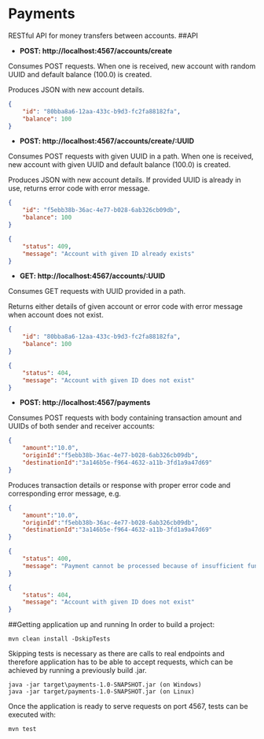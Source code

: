 # Payments
RESTful API for money transfers between accounts.
##API
* **POST: http://localhost:4567/accounts/create**

Consumes POST requests. When one is received, new account with random UUID and default balance (100.0) is created.

Produces JSON with new account details. 

```json
{
    "id": "80bba8a6-12aa-433c-b9d3-fc2fa88182fa",
    "balance": 100
}
```

* **POST: http://localhost:4567/accounts/create/:UUID**

Consumes POST requests with given UUID in a path. When one is received, new account with given UUID and default balance (100.0) is created. 

Produces JSON with new account details. If provided UUID is already in use, returns error code with error message.

````json
{
    "id": "f5ebb38b-36ac-4e77-b028-6ab326cb09db",
    "balance": 100
}
````
````json
{
    "status": 409,
    "message": "Account with given ID already exists"
}
````

* **GET: http://localhost:4567/accounts/:UUID**

Consumes GET requests with UUID provided in a path.

Returns either details of given account or error code with error message when account does not exist.

````json
{
    "id": "80bba8a6-12aa-433c-b9d3-fc2fa88182fa",
    "balance": 100
}
````
````json
{
    "status": 404,
    "message": "Account with given ID does not exist"
}
````
* **POST: http://localhost:4567/payments**

Consumes POST requests with body containing transaction amount and UUIDs of both sender and receiver accounts:

````json
{
	"amount":"10.0",
	"originId":"f5ebb38b-36ac-4e77-b028-6ab326cb09db",
	"destinationId":"3a146b5e-f964-4632-a11b-3fd1a9a47d69"
}
````

Produces transaction details or response with proper error code and corresponding error message, e.g.

````json
{
	"amount":"10.0",
	"originId":"f5ebb38b-36ac-4e77-b028-6ab326cb09db",
	"destinationId":"3a146b5e-f964-4632-a11b-3fd1a9a47d69"
}
````
````json
{
    "status": 400,
    "message": "Payment cannot be processed because of insufficient funds amount"
}
````
````json
{
    "status": 404,
    "message": "Account with given ID does not exist"
}
````
##Getting application up and running
In order to build a project:
````
mvn clean install -DskipTests
````
Skipping tests is necessary as there are calls to real endpoints and therefore application has to be able to accept requests, which can be achieved by running a previously build .jar.
````
java -jar target\payments-1.0-SNAPSHOT.jar (on Windows)
java -jar target/payments-1.0-SNAPSHOT.jar (on Linux)
````
Once the application is ready to serve requests on port 4567, tests can be executed with:
````
mvn test
````